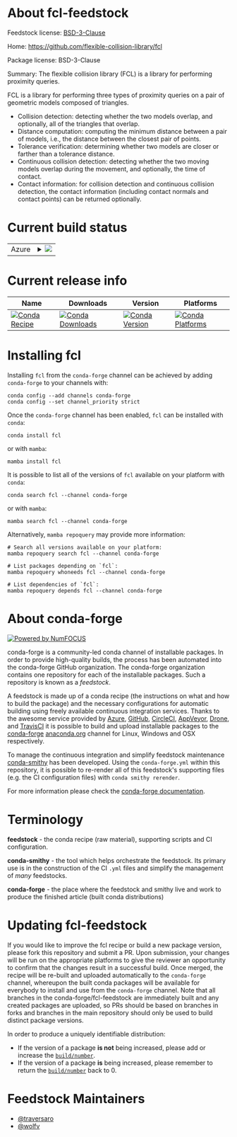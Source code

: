 About fcl-feedstock
===================

Feedstock license: [BSD-3-Clause](https://github.com/conda-forge/fcl-feedstock/blob/main/LICENSE.txt)

Home: https://github.com/flexible-collision-library/fcl

Package license: BSD-3-Clause

Summary: The flexible collision library (FCL) is a library for performing proximity queries.

FCL is a library for performing three types of proximity queries on a pair of geometric models composed of triangles.

- Collision detection: detecting whether the two models overlap, and
  optionally, all of the triangles that overlap.
- Distance computation: computing the minimum distance between a pair of
  models, i.e., the distance between the closest pair of points.
- Tolerance verification: determining whether two models are closer or
  farther than a tolerance distance.
- Continuous collision detection: detecting whether the two moving
  models overlap during the movement, and optionally, the time of
  contact.
- Contact information: for collision detection and continuous collision
  detection, the contact information (including contact normals and
  contact points) can be returned optionally.


Current build status
====================


<table>
    
  <tr>
    <td>Azure</td>
    <td>
      <details>
        <summary>
          <a href="https://dev.azure.com/conda-forge/feedstock-builds/_build/latest?definitionId=9143&branchName=main">
            <img src="https://dev.azure.com/conda-forge/feedstock-builds/_apis/build/status/fcl-feedstock?branchName=main">
          </a>
        </summary>
        <table>
          <thead><tr><th>Variant</th><th>Status</th></tr></thead>
          <tbody><tr>
              <td>linux_64</td>
              <td>
                <a href="https://dev.azure.com/conda-forge/feedstock-builds/_build/latest?definitionId=9143&branchName=main">
                  <img src="https://dev.azure.com/conda-forge/feedstock-builds/_apis/build/status/fcl-feedstock?branchName=main&jobName=linux&configuration=linux%20linux_64_" alt="variant">
                </a>
              </td>
            </tr><tr>
              <td>linux_aarch64</td>
              <td>
                <a href="https://dev.azure.com/conda-forge/feedstock-builds/_build/latest?definitionId=9143&branchName=main">
                  <img src="https://dev.azure.com/conda-forge/feedstock-builds/_apis/build/status/fcl-feedstock?branchName=main&jobName=linux&configuration=linux%20linux_aarch64_" alt="variant">
                </a>
              </td>
            </tr><tr>
              <td>linux_ppc64le</td>
              <td>
                <a href="https://dev.azure.com/conda-forge/feedstock-builds/_build/latest?definitionId=9143&branchName=main">
                  <img src="https://dev.azure.com/conda-forge/feedstock-builds/_apis/build/status/fcl-feedstock?branchName=main&jobName=linux&configuration=linux%20linux_ppc64le_" alt="variant">
                </a>
              </td>
            </tr><tr>
              <td>osx_64</td>
              <td>
                <a href="https://dev.azure.com/conda-forge/feedstock-builds/_build/latest?definitionId=9143&branchName=main">
                  <img src="https://dev.azure.com/conda-forge/feedstock-builds/_apis/build/status/fcl-feedstock?branchName=main&jobName=osx&configuration=osx%20osx_64_" alt="variant">
                </a>
              </td>
            </tr><tr>
              <td>osx_arm64</td>
              <td>
                <a href="https://dev.azure.com/conda-forge/feedstock-builds/_build/latest?definitionId=9143&branchName=main">
                  <img src="https://dev.azure.com/conda-forge/feedstock-builds/_apis/build/status/fcl-feedstock?branchName=main&jobName=osx&configuration=osx%20osx_arm64_" alt="variant">
                </a>
              </td>
            </tr><tr>
              <td>win_64</td>
              <td>
                <a href="https://dev.azure.com/conda-forge/feedstock-builds/_build/latest?definitionId=9143&branchName=main">
                  <img src="https://dev.azure.com/conda-forge/feedstock-builds/_apis/build/status/fcl-feedstock?branchName=main&jobName=win&configuration=win%20win_64_" alt="variant">
                </a>
              </td>
            </tr>
          </tbody>
        </table>
      </details>
    </td>
  </tr>
</table>

Current release info
====================

| Name | Downloads | Version | Platforms |
| --- | --- | --- | --- |
| [![Conda Recipe](https://img.shields.io/badge/recipe-fcl-green.svg)](https://anaconda.org/conda-forge/fcl) | [![Conda Downloads](https://img.shields.io/conda/dn/conda-forge/fcl.svg)](https://anaconda.org/conda-forge/fcl) | [![Conda Version](https://img.shields.io/conda/vn/conda-forge/fcl.svg)](https://anaconda.org/conda-forge/fcl) | [![Conda Platforms](https://img.shields.io/conda/pn/conda-forge/fcl.svg)](https://anaconda.org/conda-forge/fcl) |

Installing fcl
==============

Installing `fcl` from the `conda-forge` channel can be achieved by adding `conda-forge` to your channels with:

```
conda config --add channels conda-forge
conda config --set channel_priority strict
```

Once the `conda-forge` channel has been enabled, `fcl` can be installed with `conda`:

```
conda install fcl
```

or with `mamba`:

```
mamba install fcl
```

It is possible to list all of the versions of `fcl` available on your platform with `conda`:

```
conda search fcl --channel conda-forge
```

or with `mamba`:

```
mamba search fcl --channel conda-forge
```

Alternatively, `mamba repoquery` may provide more information:

```
# Search all versions available on your platform:
mamba repoquery search fcl --channel conda-forge

# List packages depending on `fcl`:
mamba repoquery whoneeds fcl --channel conda-forge

# List dependencies of `fcl`:
mamba repoquery depends fcl --channel conda-forge
```


About conda-forge
=================

[![Powered by
NumFOCUS](https://img.shields.io/badge/powered%20by-NumFOCUS-orange.svg?style=flat&colorA=E1523D&colorB=007D8A)](https://numfocus.org)

conda-forge is a community-led conda channel of installable packages.
In order to provide high-quality builds, the process has been automated into the
conda-forge GitHub organization. The conda-forge organization contains one repository
for each of the installable packages. Such a repository is known as a *feedstock*.

A feedstock is made up of a conda recipe (the instructions on what and how to build
the package) and the necessary configurations for automatic building using freely
available continuous integration services. Thanks to the awesome service provided by
[Azure](https://azure.microsoft.com/en-us/services/devops/), [GitHub](https://github.com/),
[CircleCI](https://circleci.com/), [AppVeyor](https://www.appveyor.com/),
[Drone](https://cloud.drone.io/welcome), and [TravisCI](https://travis-ci.com/)
it is possible to build and upload installable packages to the
[conda-forge](https://anaconda.org/conda-forge) [anaconda.org](https://anaconda.org/)
channel for Linux, Windows and OSX respectively.

To manage the continuous integration and simplify feedstock maintenance
[conda-smithy](https://github.com/conda-forge/conda-smithy) has been developed.
Using the ``conda-forge.yml`` within this repository, it is possible to re-render all of
this feedstock's supporting files (e.g. the CI configuration files) with ``conda smithy rerender``.

For more information please check the [conda-forge documentation](https://conda-forge.org/docs/).

Terminology
===========

**feedstock** - the conda recipe (raw material), supporting scripts and CI configuration.

**conda-smithy** - the tool which helps orchestrate the feedstock.
                   Its primary use is in the construction of the CI ``.yml`` files
                   and simplify the management of *many* feedstocks.

**conda-forge** - the place where the feedstock and smithy live and work to
                  produce the finished article (built conda distributions)


Updating fcl-feedstock
======================

If you would like to improve the fcl recipe or build a new
package version, please fork this repository and submit a PR. Upon submission,
your changes will be run on the appropriate platforms to give the reviewer an
opportunity to confirm that the changes result in a successful build. Once
merged, the recipe will be re-built and uploaded automatically to the
`conda-forge` channel, whereupon the built conda packages will be available for
everybody to install and use from the `conda-forge` channel.
Note that all branches in the conda-forge/fcl-feedstock are
immediately built and any created packages are uploaded, so PRs should be based
on branches in forks and branches in the main repository should only be used to
build distinct package versions.

In order to produce a uniquely identifiable distribution:
 * If the version of a package **is not** being increased, please add or increase
   the [``build/number``](https://docs.conda.io/projects/conda-build/en/latest/resources/define-metadata.html#build-number-and-string).
 * If the version of a package **is** being increased, please remember to return
   the [``build/number``](https://docs.conda.io/projects/conda-build/en/latest/resources/define-metadata.html#build-number-and-string)
   back to 0.

Feedstock Maintainers
=====================

* [@traversaro](https://github.com/traversaro/)
* [@wolfv](https://github.com/wolfv/)


<!-- dummy commit to enable rerendering -->

